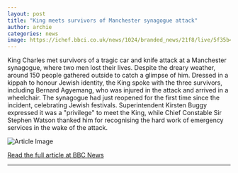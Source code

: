 ```yaml
---
layout: post
title: "King meets survivors of Manchester synagogue attack"
author: archie
categories: news
image: https://ichef.bbci.co.uk/news/1024/branded_news/21f8/live/5f35b410-adbb-11f0-a1e9-05271081384a.jpg
---
```

King Charles met survivors of a tragic car and knife attack at a Manchester synagogue, where two men lost their lives. Despite the dreary weather, around 150 people gathered outside to catch a glimpse of him. Dressed in a kippah to honour Jewish identity, the King spoke with the three survivors, including Bernard Agyemang, who was injured in the attack and arrived in a wheelchair. The synagogue had just reopened for the first time since the incident, celebrating Jewish festivals. Superintendent Kirsten Buggy expressed it was a "privilege" to meet the King, while Chief Constable Sir Stephen Watson thanked him for recognising the hard work of emergency services in the wake of the attack.

![Article Image](https://ichef.bbci.co.uk/news/1024/branded_news/21f8/live/5f35b410-adbb-11f0-a1e9-05271081384a.jpg)

[Read the full article at BBC News](https://www.bbc.com/news/articles/ckgzrd3x1pro?at_medium=RSS&at_campaign=rss)

---
